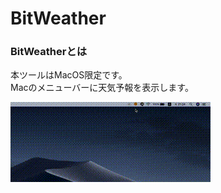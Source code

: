 # BitWeather
### BitWeatherとは
本ツールはMacOS限定です。<br>
Macのメニューバーに天気予報を表示します。

![unadjustednonraw_thumb_2](https://raw.githubusercontent.com/noriyuki-shimizu/images/master/BitWeather_v0.0.1.gif)

